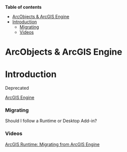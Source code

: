 <!-- START doctoc generated TOC please keep comment here to allow auto update -->
<!-- DON'T EDIT THIS SECTION, INSTEAD RE-RUN doctoc TO UPDATE -->
**Table of contents**

- [ArcObjects & ArcGIS Engine](#arcobjects--arcgis-engine)
- [Introduction](#introduction)
    - [Migrating](#migrating)
    - [Videos](#videos)

<!-- END doctoc generated TOC please keep comment here to allow auto update -->

# ArcObjects & ArcGIS Engine



# Introduction

Deprecated

[ArcGIS Engine](http://www.esri.com/software/arcgis/arcgisengine)

### Migrating

Should I follow a Runtime or Desktop Add-in?


### Videos

[ArcGIS Runtime: Migrating from ArcGIS Engine](http://www.esri.com/videos/watch?videoid=h1lyaH00G6A&channelid=UC_yE3TatdZKAXvt_TzGJ6mw&title=arcgis-runtime:-migrating-from-arcgis-engine)